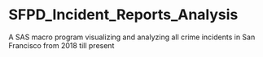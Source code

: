 # SFPD_Incident_Reports_Analysis
A SAS macro program visualizing and analyzing all crime incidents in San Francisco from 2018 till present
